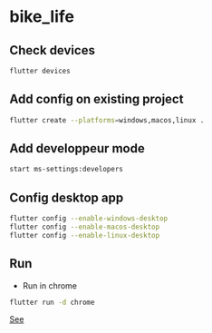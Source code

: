 # bike_life

## Check devices

```sh
flutter devices
```

## Add config on existing project

```sh
flutter create --platforms=windows,macos,linux .
```

## Add developpeur mode

```sh
start ms-settings:developers
```

## Config desktop app

```sh
flutter config --enable-windows-desktop
flutter config --enable-macos-desktop
flutter config --enable-linux-desktop
```

## Run

- Run in chrome     

```sh
flutter run -d chrome
```

[See](https://flutter.dev/docs/development/ui/layout/adaptive-responsive)